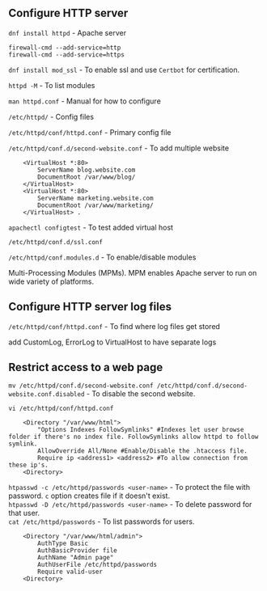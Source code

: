 ## Configure HTTP server

`dnf install httpd` - Apache server  

`firewall-cmd --add-service=http`  
`firewall-cmd --add-service=https`  

`dnf install mod_ssl` - To enable ssl and use `Certbot` for certification.  

`httpd -M` - To list modules  

`man httpd.conf` - Manual for how to configure  

`/etc/httpd/` - Config files  

`/etc/httpd/conf/httpd.conf` - Primary config file  

`/etc/httpd/conf.d/second-website.conf` - To add multiple website  
```
	<VirtualHost *:80>  
		ServerName blog.website.com  
		DocumentRoot /var/www/blog/  
	</VirtualHost>  
	<VirtualHost *:80>  
		ServerName marketing.website.com  
		DocumentRoot /var/www/marketing/  
	</VirtualHost> . 
```

`apachectl configtest` - To test added virtual host  

`/etc/httpd/conf.d/ssl.conf`  

`/etc/httpd/conf.modules.d` - To enable/disable modules  

Multi-Processing Modules (MPMs). MPM enables Apache server to run on wide variety of platforms.  
  

## Configure HTTP server log files

`/etc/httpd/conf/httpd.conf` - To find where log files get stored  

add CustomLog, ErrorLog to VirtualHost to have separate logs  

## Restrict access to a web page

`mv /etc/httpd/conf.d/second-website.conf /etc/httpd/conf.d/second-website.conf.disabled` - To disable the second website.  

`vi /etc/httpd/conf/httpd.conf`  

```
	<Directory "/var/www/html">  
		"Options Indexes FollowSymlinks" #Indexes let user browse folder if there's no index file. FollowSymlinks allow httpd to follow symlink.  
		AllowOverride All/None #Enable/Disable the .htaccess file.  
		Require ip <address1> <address2> #To allow connection from these ip's.  
	<Directory>
```

`htpasswd -c /etc/httpd/passwords <user-name>` - To protect the file with password. `c` option creates file if it doesn't exist.  
`htpasswd -D /etc/httpd/passwords <user-name>` - To delete password for that user.  
`cat /etc/httpd/passwords` - To list passwords for users.  

```
	<Directory "/var/www/html/admin">  
		AuthType Basic  
		AuthBasicProvider file  
		AuthName "Admin page"  
		AuthUserFile /etc/httpd/passwords  
		Require valid-user  
	<Directory>  
```
